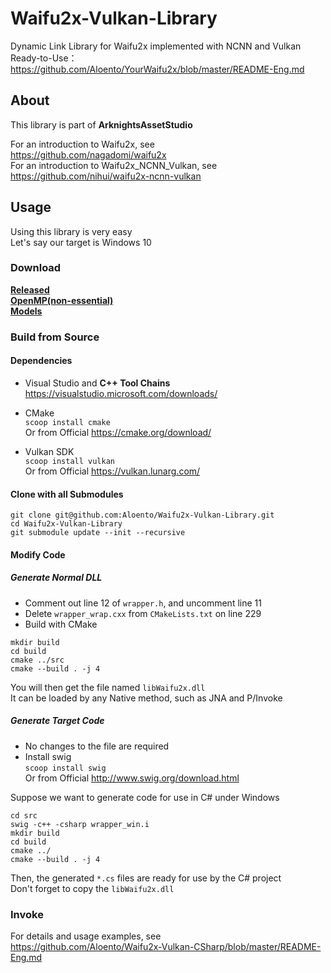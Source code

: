 # Waifu2x-Vulkan-Library

Dynamic Link Library for Waifu2x implemented with NCNN and Vulkan  
Ready-to-Use：https://github.com/Aloento/YourWaifu2x/blob/master/README-Eng.md

## About

This library is part of **ArknightsAssetStudio**  

For an introduction to Waifu2x, see  
https://github.com/nagadomi/waifu2x  
For an introduction to Waifu2x_NCNN_Vulkan, see  
https://github.com/nihui/waifu2x-ncnn-vulkan

## Usage

Using this library is very easy  
Let's say our target is Windows 10

### Download

[**Released**](https://github.com/Aloento/Waifu2x-Vulkan-Library/releases/latest)  
[**OpenMP(non-essential)**](https://github.com/Aloento/Waifu2x-Vulkan-CSharp/raw/master/vcomp140.dll)  
[**Models**](https://github.com/Aloento/Waifu2x-Vulkan-CSharp/tree/master/models)

### Build from Source

#### Dependencies

* Visual Studio and **C++ Tool Chains**  
  https://visualstudio.microsoft.com/downloads/


* CMake  
  `scoop install cmake`  
  Or from Official https://cmake.org/download/


* Vulkan SDK  
  `scoop install vulkan`  
  Or from Official https://vulkan.lunarg.com/

#### Clone with all Submodules

```shell
git clone git@github.com:Aloento/Waifu2x-Vulkan-Library.git
cd Waifu2x-Vulkan-Library
git submodule update --init --recursive
```

#### Modify Code

##### Generate Normal DLL

* Comment out line 12 of `wrapper.h`, and uncomment line 11
* Delete `wrapper_wrap.cxx` from `CMakeLists.txt` on line 229
* Build with CMake

```shell
mkdir build
cd build
cmake ../src
cmake --build . -j 4
```

You will then get the file named `libWaifu2x.dll`  
It can be loaded by any Native method, such as JNA and P/Invoke

##### Generate Target Code

* No changes to the file are required
* Install swig  
  `scoop install swig`  
  Or from Official http://www.swig.org/download.html

Suppose we want to generate code for use in C# under Windows

```shell
cd src
swig -c++ -csharp wrapper_win.i
mkdir build
cd build
cmake ../
cmake --build . -j 4
```

Then, the generated `*.cs` files are ready for use by the C# project  
Don't forget to copy the `libWaifu2x.dll`

### Invoke

For details and usage examples, see  
https://github.com/Aloento/Waifu2x-Vulkan-CSharp/blob/master/README-Eng.md
